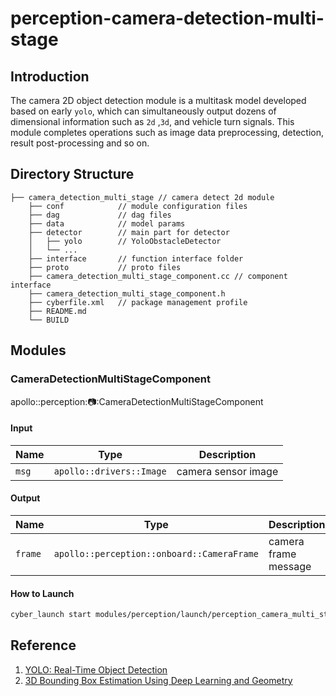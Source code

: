 # perception-camera-detection-multi-stage

## Introduction

The camera 2D object detection module is a multitask model developed based on early `yolo`, which can simultaneously
output dozens of dimensional information such as `2d` ,`3d`, and vehicle turn signals. This module completes operations
such as image data preprocessing, detection, result post-processing and so on.

## Directory Structure

```
├── camera_detection_multi_stage // camera detect 2d module
    ├── conf            // module configuration files
    ├── dag             // dag files
    ├── data            // model params
    ├── detector        // main part for detector
    │   ├── yolo        // YoloObstacleDetector
    │   └── ...
    ├── interface       // function interface folder
    ├── proto           // proto files
    ├── camera_detection_multi_stage_component.cc // component interface
    ├── camera_detection_multi_stage_component.h
    ├── cyberfile.xml   // package management profile
    ├── README.md
    └── BUILD
```

## Modules

### CameraDetectionMultiStageComponent

apollo::perception::camera::CameraDetectionMultiStageComponent

#### Input

| Name  | Type                     | Description         |
| ----- | ------------------------ | ------------------- |
| `msg` | `apollo::drivers::Image` | camera sensor image |

#### Output

| Name    | Type                                       | Description          |
| ------- | ------------------------------------------ | -------------------- |
| `frame` | `apollo::perception::onboard::CameraFrame` | camera frame message |

#### How to Launch

```bash
cyber_launch start modules/perception/launch/perception_camera_multi_stage.launch
```

## Reference

1. [YOLO: Real-Time Object Detection](https://pjreddie.com/darknet/yolo/)
2. [3D Bounding Box Estimation Using Deep Learning and Geometry](https://arxiv.org/abs/1612.00496)
